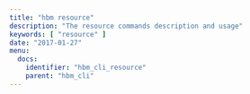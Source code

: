 ```yaml
---
title: "hbm resource"
description: "The resource commands description and usage"
keywords: [ "resource" ]
date: "2017-01-27"
menu:
  docs:
    identifier: "hbm_cli_resource"
    parent: "hbm_cli"
---
```

